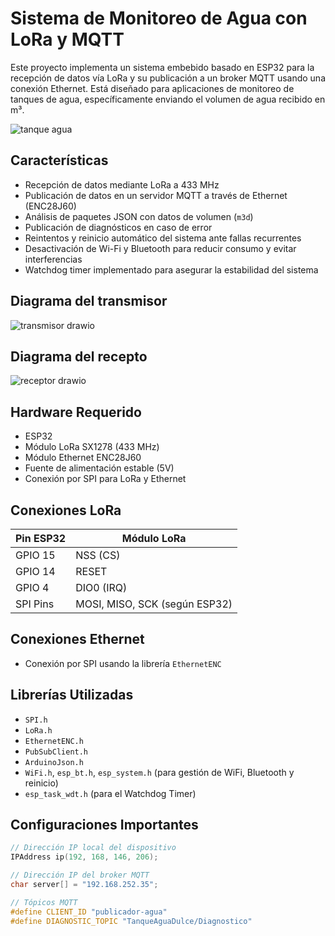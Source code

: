 # Sistema de Monitoreo de Agua con LoRa y MQTT

Este proyecto implementa un sistema embebido basado en ESP32 para la recepción de datos vía LoRa y su publicación a un broker MQTT usando una conexión Ethernet. Está diseñado para aplicaciones de monitoreo de tanques de agua, específicamente enviando el volumen de agua recibido en m³.

![tanque agua](https://github.com/user-attachments/assets/8808d174-8a91-4f77-a4c3-f475e35f4b97)

## Características

- Recepción de datos mediante LoRa a 433 MHz
- Publicación de datos en un servidor MQTT a través de Ethernet (ENC28J60)
- Análisis de paquetes JSON con datos de volumen (`m3d`)
- Publicación de diagnósticos en caso de error
- Reintentos y reinicio automático del sistema ante fallas recurrentes
- Desactivación de Wi-Fi y Bluetooth para reducir consumo y evitar interferencias
- Watchdog timer implementado para asegurar la estabilidad del sistema

## Diagrama del transmisor

![transmisor drawio](https://github.com/user-attachments/assets/2539979f-c50e-4245-b426-a1e045414f5d)

## Diagrama del recepto

![receptor drawio](https://github.com/user-attachments/assets/91298f90-8119-4a11-b865-e81041f11f87)

## Hardware Requerido

- ESP32
- Módulo LoRa SX1278 (433 MHz)
- Módulo Ethernet ENC28J60
- Fuente de alimentación estable (5V)
- Conexión por SPI para LoRa y Ethernet

## Conexiones LoRa

| Pin ESP32 | Módulo LoRa |
|----------|-------------|
| GPIO 15  | NSS (CS)    |
| GPIO 14  | RESET       |
| GPIO 4   | DIO0 (IRQ)  |
| SPI Pins | MOSI, MISO, SCK (según ESP32) |

## Conexiones Ethernet

- Conexión por SPI usando la librería `EthernetENC`

## Librerías Utilizadas

- `SPI.h`
- `LoRa.h`
- `EthernetENC.h`
- `PubSubClient.h`
- `ArduinoJson.h`
- `WiFi.h`, `esp_bt.h`, `esp_system.h` (para gestión de WiFi, Bluetooth y reinicio)
- `esp_task_wdt.h` (para el Watchdog Timer)

## Configuraciones Importantes

```cpp
// Dirección IP local del dispositivo
IPAddress ip(192, 168, 146, 206);

// Dirección IP del broker MQTT
char server[] = "192.168.252.35";

// Tópicos MQTT
#define CLIENT_ID "publicador-agua"
#define DIAGNOSTIC_TOPIC "TanqueAguaDulce/Diagnostico"

